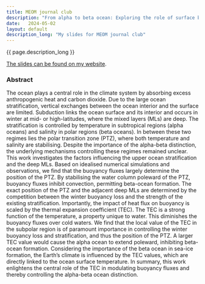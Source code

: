 ```yaml
---
title: MEOM journal club
description: "From alpha to beta ocean: Exploring the role of surface buoyancy fluxes and seawater thermal expansion in setting the upper ocean stratification"
date:   2024-05-02
layout: default
description_long: "My slides for MEOM journal club"
---
```


{{ page.description_long }}

[The slides can be found on my website](/assets/statics/romain_caneill_2024-04-01_MEOM_journal_club.pdf).

### Abstract

The ocean plays a central role in the climate system by absorbing excess anthropogenic heat and carbon dioxide. Due to the large ocean stratification, vertical exchanges between the ocean interior and the surface are limited. Subduction links the ocean surface and its interior and occurs in winter at mid- or high-latitudes, where the mixed layers (MLs) are deep. The stratification is controlled by temperature in subtropical regions (alpha oceans) and salinity in polar regions (beta oceans). In between these two regimes lies the polar transition zone (PTZ), where both temperature and salinity are stabilising. Despite the importance of the alpha-beta distinction, the underlying mechanisms controlling these regimes remained unclear. This work investigates the factors influencing the upper ocean stratification and the deep MLs. Based on idealised numerical simulations and observations, we find that the buoyancy fluxes largely determine the position of the PTZ. By stabilising the water column poleward of the PTZ, buoyancy fluxes inhibit convection, permitting beta-ocean formation. The exact position of the PTZ and the adjacent deep MLs are determined by the competition between the winter buoyancy loss and the strength of the existing stratification. Importantly, the impact of heat flux on buoyancy is scaled by the thermal expansion coefficient (TEC). The TEC is a strong function of the temperature, a property unique to water. This diminishes the buoyancy fluxes over cold waters. We find that the local value of the TEC in the subpolar region is of paramount importance in controlling the winter buoyancy loss and stratification, and thus the position of the PTZ. A larger TEC value would cause the alpha ocean to extend poleward, inhibiting beta-ocean formation. Considering the importance of the beta ocean in sea-ice formation, the Earth’s climate is influenced by the TEC values, which are directly linked to the ocean surface temperature. In summary, this work enlightens the central role of the TEC in modulating buoyancy fluxes and thereby controlling the alpha-beta ocean distinction.
